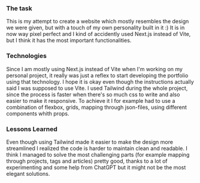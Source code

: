 
### The task

This is my attempt to create a website which mostly resembles the design we were given, but with a touch of my own personality built in it :) It is in now way pixel perfect and I kind of accidently used Next.js instead of Vite, but I think it has the most important functionalities.

### Technologies

Since I am mostly using Next.js instead of Vite when I'm working on my personal project, it really was just a reflex to start developing the portfolio using that technology. I hope it is okay even though the instructions actually said I was supposed to use Vite. I used Tailwind during the whole project, since the process is faster when there's so much css to write and also easier to make it responsive. To achieve it I for example had to use a combination of flexbox, grids, mapping through json-files, using different components whith props.

### Lessons Learned

Even though using Tailwind made it easier to make the design more streamlined I realized the code is harder to maintain clean and readable. I think I managed to solve the most challenging parts (for example mapping through projects, tags and articles) pretty good, thanks to a lot of experimenting and some help from ChatGPT but it might not be the most elegant solutions. 


